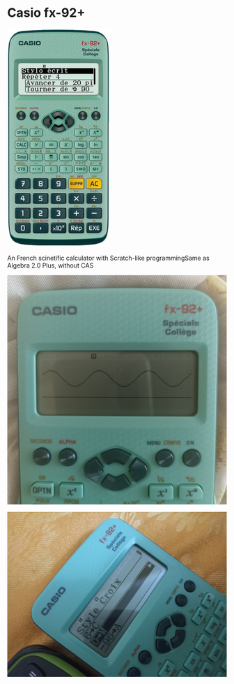 # Casio fx-92+

<img src="render.jpg" height="500">

An French scinetific calculator with Scratch-like programmingSame as Algebra 2.0 Plus, without CAS

![](9389453.jpg)

![](241453453.jpg)
